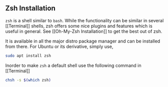 ## Zsh Installation 
`zsh` is a shell similar to `bash`. While the functionality can be similar in several [[Terminal]] shells, zsh offers some nice plugins and features which is useful in general. See [[Oh-My-Zsh Installation]] to get the best out of zsh. 

It is available in all the major distro package manager and can be installed from there. For Ubuntu or its derivative, simply use,

```bash
sudo apt install zsh
```

Inorder to make `zsh` a default shell use the following command in [[Terminal]]

```bash
chsh -s $(which zsh)
```
